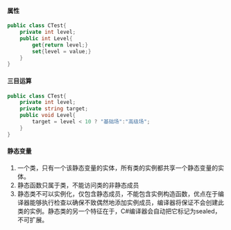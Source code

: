 #### 属性
```C#
public class CTest{
    private int level;
    public int Level{
        get{return level;}
        set{level = value;}
    }
}
```

#### 三目运算
```C#
public class CTest{
    private int level;
    private string target;
    public void Level{
        target = level < 10 ? "基础场":"高级场";
    }
}
```

#### 静态变量
1. 一个类，只有一个该静态变量的实体，所有类的实例都共享一个静态变量的实体。
2. 静态函数只属于类，不能访问类的非静态成员
3. 静态类不可以实例化，仅包含静态成员，不能包含实例构造函数，优点在于编译器能够执行检查以确保不致偶然地添加实例成员，编译器将保证不会创建此类的实例。静态类的另一个特征在于，C#编译器会自动把它标记为sealed，不可扩展。
